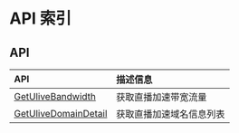 # API 索引

## API

| API | 描述信息 |
|:---|:---|
|[GetUliveBandwidth](api/ulive-api/get_ulive_bandwidth)|获取直播加速带宽流量|
|[GetUliveDomainDetail](api/ulive-api/get_ulive_domain_detail)|获取直播加速域名信息列表|
